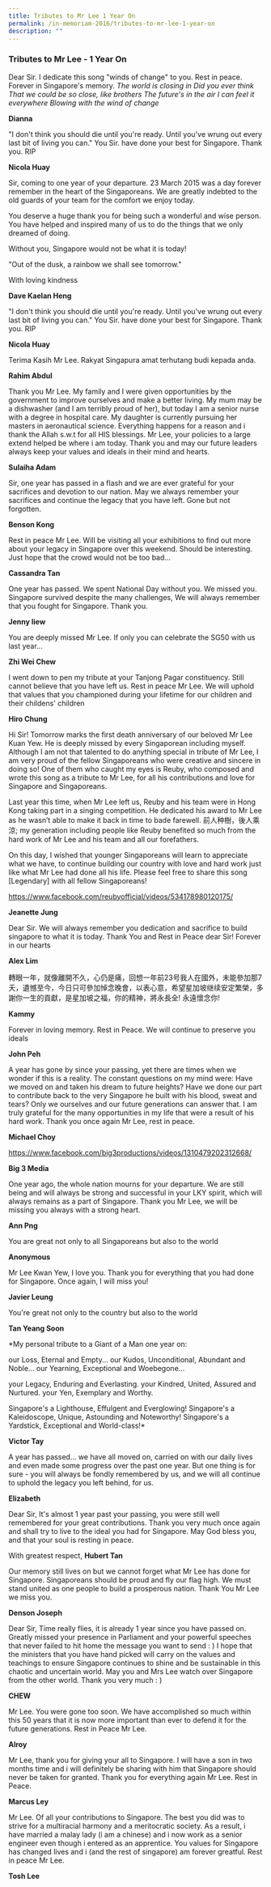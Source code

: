 ```yaml
---
title: Tributes to Mr Lee 1 Year On
permalink: /in-memoriam-2016/tributes-to-mr-lee-1-year-on
description: ""
---
```

### Tributes to Mr Lee - 1 Year On


Dear Sir. I dedicate this song "winds of change" to you. Rest in peace.
Forever in Singapore's memory.
*The world is closing in
Did you ever think
That we could be so close, like brothers
The future's in the air
I can feel it everywhere
Blowing with the wind of change*

**Dianna**


"I don't think you should die until you're ready. Until you've wrung out every last bit of living you can."
You Sir. have done your best for Singapore. Thank you. RIP

**Nicola Huay**


Sir, coming to one year of your departure. 23 March 2015 was a day forever remember in the heart of the Singaporeans. We are greatly indebted to the old guards of your team for the comfort we enjoy today.

You deserve a huge thank you for being such a wonderful and wise person. You have helped and inspired many of us to do the things that we only dreamed of doing.

Without you, Singapore would not be what it is today!

"Out of the dusk, a rainbow we shall see tomorrow."

With loving kindness

**Dave Kaelan Heng**

"I don't think you should die until you're ready. Until you've wrung out every last bit of living you can."
You Sir. have done your best for Singapore. Thank you. RIP

**Nicola Huay**


Terima Kasih Mr Lee. Rakyat Singapura amat terhutang budi kepada anda.

**Rahim Abdul**


Thank you Mr Lee. My family and I were given opportunities by the government to improve ourselves and make a better living. My mum may be a dishwasher (and I am terribly proud of her), but today I am a senior nurse with a degree in hospital care. My daughter is currently pursuing her masters in aeronautical science. Everything happens for a reason and i thank the Allah s.w.t for all HIS blessings. Mr Lee, your policies to a large extend helped be where i am today. Thank you and may our future leaders always keep your values and ideals in their mind and hearts.

**Sulaiha Adam**


Sir, one year has passed in a flash and we are ever grateful for your sacrifices and devotion to our nation. May we always remember your sacrifices and continue the legacy that you have left. Gone but not forgotten.

**Benson Kong**

Rest in peace Mr Lee. Will be visiting all your exhibitions to find out more about your legacy in Singapore over this weekend. Should be interesting. Just hope that the crowd would not be too bad...

**Cassandra Tan**


One year has passed. We spent National Day without you. We missed you. Singapore survived despite the many challenges, We will always remember that you fought for Singapore. Thank you.

**Jenny liew**


You are deeply missed Mr Lee. If only you can celebrate the SG50 with us last year...

**Zhi Wei Chew**

I went down to pen my tribute at your Tanjong Pagar constituency. Still cannot believe that you have left us. Rest in peace Mr Lee. We will uphold that values that you championed during your lifetime for our children and their childens' children

**Hiro Chung**


Hi Sir! Tomorrow marks the first death anniversary of our beloved Mr Lee Kuan Yew. He is deeply missed by every Singaporean including myself. Although I am not that talented to do anything special in tribute of Mr Lee, I am very proud of the fellow Singaporeans who were creative and sincere in doing so! One of them who caught my eyes is Reuby, who composed and wrote this song as a tribute to Mr Lee, for all his contributions and love for Singapore and Singaporeans.

Last year this time, when Mr Lee left us, Reuby and his team were in Hong Kong taking part in a singing competition. He dedicated his award to Mr Lee as he wasn’t able to make it back in time to bade farewell. 前人种樹，後人乘涼; my generation including people like Reuby benefited so much from the hard work of Mr Lee and his team and all our forefathers.

On this day, I wished that younger Singaporeans will learn to appreciate what we have, to continue building our country with love and hard work just like what Mr Lee had done all his life. Please feel free to share this song [Legendary] with all fellow Singaporeans!

https://www.facebook.com/reubyofficial/videos/534178980120175/

**Jeanette Jung**


Dear Sir. We will always remember you dedication and sacrifice to build singapore to what it is today. Thank You and Rest in Peace dear Sir! Forever in our hearts

**Alex Lim**

轉眼一年，就像離開不久，心仍是痛，回想一年前23号我人在國外，未能參加那7夭，遺憾至今，今日只可參加悼念晚會，以表心意，希望星加坡继续安定繁榮，多謝你一生的貢獻，是星加坡之福，你的精神，將永長全! 永遠懷念你!

**Kammy**


Forever in loving memory. Rest in Peace. We will continue to preserve you ideals

**John Peh**


A year has gone by since your passing, yet there are times when we wonder if this is a reality. The constant questions on my mind were: Have we moved on and taken his dream to future heights? Have we done our part to contribute back to the very Singapore he built with his blood, sweat and tears? Only we ourselves and our future generations can answer that.
I am truly grateful for the many opportunities in my life that were a result of his hard work. Thank you once again Mr Lee, rest in peace.

**Michael Choy**


https://www.facebook.com/big3productions/videos/1310479202312668/

**Big 3 Media**


One year ago, the whole nation mourns for your departure. We are still being and will always be strong and successful in your LKY spirit, which will always remains as a part of Singapore. Thank you Mr Lee, we will be missing you always with a strong heart.

**Ann Png**


You are great not only to all Singaporeans but also to the world

**Anonymous**


Mr Lee Kwan Yew, I love you. Thank you for everything that you had done for Singapore. Once again, I will miss you!

**Javier Leung**


You're great not only to the country but also to the world

**Tan Yeang Soon**

*My personal tribute to a Giant of a Man one year on:

our Loss, Eternal and Empty...
our Kudos, Unconditional, Abundant and Noble...
our Yearning, Exceptional and Woebegone...

your Legacy, Enduring and Everlasting.
your Kindred, United, Assured and Nurtured.
your Yen, Exemplary and Worthy.

Singapore's a Lighthouse, Effulgent and Everglowing!
Singapore's a Kaleidoscope, Unique, Astounding and Noteworthy!
Singapore's a Yardstick, Exceptional and World-class!*

**Victor Tay**

A year has passed... we have all moved on, carried on with our daily lives and even made some progress over the past one year. But one thing is for sure - you will always be fondly remembered by us, and we will all continue to uphold the legacy you left behind, for us.

**Elizabeth**


Dear Sir, It's almost 1 year past your passing, you were still well remembered for your great contributions. Thank you very much once again and shall try to live to the ideal you had for Singapore. May God bless you, and that your soul is resting in peace.

With greatest respect,
**Hubert Tan**

Our memory still lives on but we cannot forget what Mr Lee has done for Singapore. Singaporeans should be proud and fly our flag high. We must stand united as one people to build a prosperous nation.
Thank You Mr Lee we miss you.

**Denson Joseph**


Dear Sir, Time really flies, it is already 1 year since you have passed on. Greatly missed your presence in Parliament and your powerful speeches that never failed to hit home the message you want to send : ) I hope that the ministers that you have hand picked will carry on the values and teachings to ensure Singapore continues to shine and be sustainable in this chaotic and uncertain world. May you and Mrs Lee watch over Singapore from the other world. Thank you very much : )

**CHEW**


Mr Lee. You were gone too soon. We have accomplished so much within this 50 years that it is now more important than ever to defend it for the future generations.
Rest in Peace Mr Lee.

**Alroy**

Mr Lee, thank you for giving your all to Singapore. I will have a son in two months time and i will definitely be sharing with him that Singapore should never be taken for granted.
Thank you for everything again Mr Lee. Rest in Peace.

**Marcus Ley**


Mr Lee. Of all your contributions to Singapore. The best you did was to strive for a multiracial harmony and a meritocratic society. As a result, i have married a malay lady (i am a chinese) and i now work as a senior engineer even though i entered as an apprentice.
You values for Singapore has changed lives and i (and the rest of singapore) am forever greatful. Rest in peace Mr Lee.

**Tosh Lee**